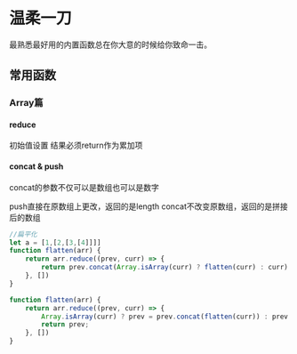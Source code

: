 # 温柔一刀

最熟悉最好用的内置函数总在你大意的时候给你致命一击。

## 常用函数

### Array篇

#### reduce

初始值设置
结果必须return作为累加项

#### concat & push

concat的参数不仅可以是数组也可以是数字

push直接在原数组上更改，返回的是length
concat不改变原数组，返回的是拼接后的数组

```js
//扁平化 
let a = [1,[2,[3,[4]]]]
function flatten(arr) {
    return arr.reduce((prev, curr) => {
        return prev.concat(Array.isArray(curr) ? flatten(curr) : curr)
    }, [])
}

function flatten(arr) {
    return arr.reduce((prev, curr) => {
        Array.isArray(curr) ? prev = prev.concat(flatten(curr)) : prev.push(curr);
        return prev;
    }, [])
}
```

